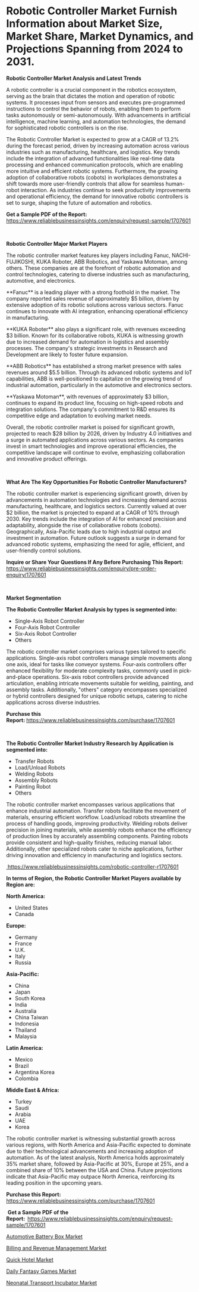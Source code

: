 <p><h1>Robotic Controller Market Furnish Information about Market Size, Market Share, Market Dynamics, and Projections Spanning from 2024 to 2031.</h1></p><p><strong>Robotic Controller Market Analysis and Latest Trends</strong></p>
<p><p>A robotic controller is a crucial component in the robotics ecosystem, serving as the brain that dictates the motion and operation of robotic systems. It processes input from sensors and executes pre-programmed instructions to control the behavior of robots, enabling them to perform tasks autonomously or semi-autonomously. With advancements in artificial intelligence, machine learning, and automation technologies, the demand for sophisticated robotic controllers is on the rise.</p><p>The Robotic Controller Market is expected to grow at a CAGR of 13.2% during the forecast period, driven by increasing automation across various industries such as manufacturing, healthcare, and logistics. Key trends include the integration of advanced functionalities like real-time data processing and enhanced communication protocols, which are enabling more intuitive and efficient robotic systems. Furthermore, the growing adoption of collaborative robots (cobots) in workplaces demonstrates a shift towards more user-friendly controls that allow for seamless human-robot interaction. As industries continue to seek productivity improvements and operational efficiency, the demand for innovative robotic controllers is set to surge, shaping the future of automation and robotics.</p></p>
<p><strong>Get a Sample PDF of the Report:&nbsp;</strong> <a href="https://www.reliablebusinessinsights.com/enquiry/request-sample/1707601?utm_campaign=1094&utm_medium=2&utm_source=Github&utm_content=ia&utm_term=07102024&utm_id=robotic-controller">https://www.reliablebusinessinsights.com/enquiry/request-sample/1707601</a></p>
<p>&nbsp;</p>
<p><strong>Robotic Controller Major Market Players</strong></p>
<p><p>The robotic controller market features key players including Fanuc, NACHI-FUJIKOSHI, KUKA Roboter, ABB Robotics, and Yaskawa Motoman, among others. These companies are at the forefront of robotic automation and control technologies, catering to diverse industries such as manufacturing, automotive, and electronics.</p><p>**Fanuc** is a leading player with a strong foothold in the market. The company reported sales revenue of approximately $5 billion, driven by extensive adoption of its robotic solutions across various sectors. Fanuc continues to innovate with AI integration, enhancing operational efficiency in manufacturing.</p><p>**KUKA Roboter** also plays a significant role, with revenues exceeding $3 billion. Known for its collaborative robots, KUKA is witnessing growth due to increased demand for automation in logistics and assembly processes. The company's strategic investments in Research and Development are likely to foster future expansion.</p><p>**ABB Robotics** has established a strong market presence with sales revenues around $5.5 billion. Through its advanced robotic systems and IoT capabilities, ABB is well-positioned to capitalize on the growing trend of industrial automation, particularly in the automotive and electronics sectors.</p><p>**Yaskawa Motoman**, with revenues of approximately $3 billion, continues to expand its product line, focusing on high-speed robots and integration solutions. The company's commitment to R&D ensures its competitive edge and adaptation to evolving market needs.</p><p>Overall, the robotic controller market is poised for significant growth, projected to reach $28 billion by 2026, driven by Industry 4.0 initiatives and a surge in automated applications across various sectors. As companies invest in smart technologies and improve operational efficiencies, the competitive landscape will continue to evolve, emphasizing collaboration and innovative product offerings.</p></p>
<p>&nbsp;</p>
<p><strong>What Are The Key Opportunities For Robotic Controller Manufacturers?</strong></p>
<p><p>The robotic controller market is experiencing significant growth, driven by advancements in automation technologies and increasing demand across manufacturing, healthcare, and logistics sectors. Currently valued at over $2 billion, the market is projected to expand at a CAGR of 10% through 2030. Key trends include the integration of AI for enhanced precision and adaptability, alongside the rise of collaborative robots (cobots). Geographically, Asia-Pacific leads due to high industrial output and investment in automation. Future outlook suggests a surge in demand for advanced robotic systems, emphasizing the need for agile, efficient, and user-friendly control solutions.</p></p>
<p><strong>Inquire or Share Your Questions If Any Before Purchasing This Report:</strong> <a href="https://www.reliablebusinessinsights.com/enquiry/pre-order-enquiry/1707601?utm_campaign=1094&utm_medium=2&utm_source=Github&utm_content=ia&utm_term=07102024&utm_id=robotic-controller">https://www.reliablebusinessinsights.com/enquiry/pre-order-enquiry/1707601</a></p>
<p>&nbsp;</p>
<p><strong>Market Segmentation</strong></p>
<p><strong>The Robotic Controller Market Analysis by types is segmented into:</strong></p>
<p><ul><li>Single-Axis Robot Controller</li><li>Four-Axis Robot Controller</li><li>Six-Axis Robot Controller</li><li>Others</li></ul></p>
<p><p>The robotic controller market comprises various types tailored to specific applications. Single-axis robot controllers manage simple movements along one axis, ideal for tasks like conveyor systems. Four-axis controllers offer enhanced flexibility for moderate complexity tasks, commonly used in pick-and-place operations. Six-axis robot controllers provide advanced articulation, enabling intricate movements suitable for welding, painting, and assembly tasks. Additionally, "others" category encompasses specialized or hybrid controllers designed for unique robotic setups, catering to niche applications across diverse industries.</p></p>
<p><strong>Purchase this Report:&nbsp;</strong><a href="https://www.reliablebusinessinsights.com/purchase/1707601?utm_campaign=1094&utm_medium=2&utm_source=Github&utm_content=ia&utm_term=07102024&utm_id=robotic-controller">https://www.reliablebusinessinsights.com/purchase/1707601</a></p>
<p>&nbsp;</p>
<p><strong>The Robotic Controller Market Industry Research by Application is segmented into:</strong></p>
<p><ul><li>Transfer Robots</li><li>Load/Unload Robots</li><li>Welding Robots</li><li>Assembly Robots</li><li>Painting Robot</li><li>Others</li></ul></p>
<p><p>The robotic controller market encompasses various applications that enhance industrial automation. Transfer robots facilitate the movement of materials, ensuring efficient workflow. Load/unload robots streamline the process of handling goods, improving productivity. Welding robots deliver precision in joining materials, while assembly robots enhance the efficiency of production lines by accurately assembling components. Painting robots provide consistent and high-quality finishes, reducing manual labor. Additionally, other specialized robots cater to niche applications, further driving innovation and efficiency in manufacturing and logistics sectors.</p></p>
<p><a href="https://www.reliablebusinessinsights.com/robotic-controller-r1707601?utm_campaign=1094&utm_medium=2&utm_source=Github&utm_content=ia&utm_term=07102024&utm_id=robotic-controller">&nbsp;https://www.reliablebusinessinsights.com/robotic-controller-r1707601</a></p>
<p><strong>In terms of Region, the Robotic Controller Market Players available by Region are:</strong></p>
<p>
    <p> <strong> North America: </strong>
        <ul>
            <li>United States</li>
            <li>Canada</li>
        </ul>
        </p> 
    <p> <strong> Europe: </strong>
        <ul>
            <li>Germany</li>
            <li>France</li>
            <li>U.K.</li>
            <li>Italy</li>
            <li>Russia</li>
        </ul>
        </p> 
    <p> <strong> Asia-Pacific: </strong>
        <ul>
            <li>China</li>
            <li>Japan</li>
            <li>South Korea</li>
            <li>India</li>
            <li>Australia</li>
            <li>China Taiwan</li>
            <li>Indonesia</li>
            <li>Thailand</li>
            <li>Malaysia</li>
        </ul>
        </p> 
    <p> <strong> Latin America: </strong>
        <ul>
            <li>Mexico</li>
            <li>Brazil</li>
            <li>Argentina Korea</li>
            <li>Colombia</li>
        </ul>
        </p> 
    <p> <strong> Middle East & Africa: </strong>
        <ul>
            <li>Turkey</li>
            <li>Saudi</li>
            <li>Arabia</li>
            <li>UAE</li>
            <li>Korea</li>
        </ul>
    </p>
    </p>
<p><p>The robotic controller market is witnessing substantial growth across various regions, with North America and Asia-Pacific expected to dominate due to their technological advancements and increasing adoption of automation. As of the latest analysis, North America holds approximately 35% market share, followed by Asia-Pacific at 30%, Europe at 25%, and a combined share of 10% between the USA and China. Future projections indicate that Asia-Pacific may outpace North America, reinforcing its leading position in the upcoming years.</p></p>
<p><strong>Purchase this Report: </strong><a href="https://www.reliablebusinessinsights.com/purchase/1707601?utm_campaign=1094&utm_medium=2&utm_source=Github&utm_content=ia&utm_term=07102024&utm_id=robotic-controller">https://www.reliablebusinessinsights.com/purchase/1707601</a></p>
<p>&nbsp;<strong>Get a Sample PDF of the Report:&nbsp;&nbsp;</strong><a href="https://www.reliablebusinessinsights.com/enquiry/request-sample/1707601?utm_campaign=1094&utm_medium=2&utm_source=Github&utm_content=ia&utm_term=07102024&utm_id=robotic-controller">https://www.reliablebusinessinsights.com/enquiry/request-sample/1707601</a></p>
<p><strong></strong></p>
<p><p><a href="https://issuu.com/reportprime-2/docs/automotive-battery-box-market-size-_57de1662082d94?utm_campaign=1094&utm_medium=2&utm_source=Github&utm_content=ia&utm_term=07102024&utm_id=robotic-controller">Automotive Battery Box Market</a></p><p><a href="https://www.linkedin.com/pulse/global-billing-revenue-management-market-trends-analysis-ypbke?utm_campaign=1094&utm_medium=2&utm_source=Github&utm_content=ia&utm_term=07102024&utm_id=robotic-controller">Billing and Revenue Management Market</a></p><p><a href="https://www.linkedin.com/pulse/global-quick-hotel-industry-research-report-competitive-landscape-8m4qe?utm_campaign=1094&utm_medium=2&utm_source=Github&utm_content=ia&utm_term=07102024&utm_id=robotic-controller">Quick Hotel Market</a></p><p><a href="https://github.com/SotoRodolfo12/Market-Research-Report-List-1/blob/main/daily-fantasy-games-market.md?utm_campaign=1094&utm_medium=2&utm_source=Github&utm_content=ia&utm_term=07102024&utm_id=robotic-controller">Daily Fantasy Games Market</a></p><p><a href="https://github.com/OrlandoHBarks/Market-Research-Report-List-1/blob/main/neonatal-transport-incubator-market.md?utm_campaign=1094&utm_medium=2&utm_source=Github&utm_content=ia&utm_term=07102024&utm_id=robotic-controller">Neonatal Transport Incubator Market</a></p></p>